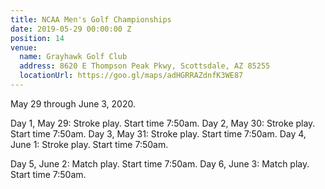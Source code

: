 ```yaml
---
title: NCAA Men's Golf Championships
date: 2019-05-29 00:00:00 Z
position: 14
venue:
  name: Grayhawk Golf Club
  address: 8620 E Thompson Peak Pkwy, Scottsdale, AZ 85255
  locationUrl: https://goo.gl/maps/adHGRRAZdnfK3WE87
---
```


May 29 through June 3, 2020. 

Day 1, May 29:  Stroke play.  Start time 7:50am.
Day 2, May 30:  Stroke play.  Start time 7:50am.
Day 3, May 31:  Stroke play.  Start time 7:50am.
Day 4, June 1:  Stroke play.  Start time 7:50am.

Day 5, June 2:  Match play.  Start time 7:50am.
Day 6, June 3:  Match play.  Start time 7:50am.